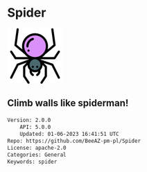 # Spider
<img src="https://raw.githubusercontent.com/BeeAZ-pm-pl/Spider/7bd82fdea39d1c69d2618ca3a0691bbdc16aba14/icon.png" width="128" height="128" />

## Climb walls like spiderman!
```properties
Version: 2.0.0
    API: 5.0.0
    Updated: 01-06-2023 16:41:51 UTC
Repo: https://github.com/BeeAZ-pm-pl/Spider
License: apache-2.0
Categories: General
Keywords: spider
```